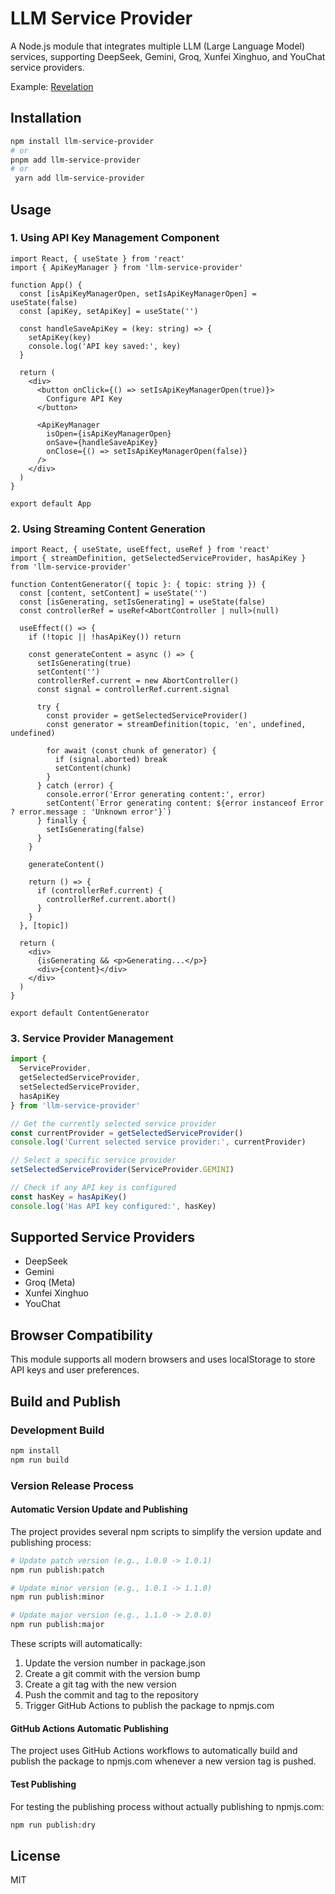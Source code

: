 # LLM Service Provider

A Node.js module that integrates multiple LLM (Large Language Model) services, supporting DeepSeek, Gemini, Groq, Xunfei Xinghuo, and YouChat service providers.

Example: [Revelation](https://github.com/qcgm1978/revelation)

## Installation

```bash
npm install llm-service-provider
# or
pnpm add llm-service-provider
# or
 yarn add llm-service-provider
```

## Usage

### 1. Using API Key Management Component

```tsx
import React, { useState } from 'react'
import { ApiKeyManager } from 'llm-service-provider'

function App() {
  const [isApiKeyManagerOpen, setIsApiKeyManagerOpen] = useState(false)
  const [apiKey, setApiKey] = useState('')

  const handleSaveApiKey = (key: string) => {
    setApiKey(key)
    console.log('API key saved:', key)
  }

  return (
    <div>
      <button onClick={() => setIsApiKeyManagerOpen(true)}>
        Configure API Key
      </button>
      
      <ApiKeyManager
        isOpen={isApiKeyManagerOpen}
        onSave={handleSaveApiKey}
        onClose={() => setIsApiKeyManagerOpen(false)}
      />
    </div>
  )
}

export default App
```

### 2. Using Streaming Content Generation

```tsx
import React, { useState, useEffect, useRef } from 'react'
import { streamDefinition, getSelectedServiceProvider, hasApiKey } from 'llm-service-provider'

function ContentGenerator({ topic }: { topic: string }) {
  const [content, setContent] = useState('')
  const [isGenerating, setIsGenerating] = useState(false)
  const controllerRef = useRef<AbortController | null>(null)

  useEffect(() => {
    if (!topic || !hasApiKey()) return

    const generateContent = async () => {
      setIsGenerating(true)
      setContent('')
      controllerRef.current = new AbortController()
      const signal = controllerRef.current.signal

      try {
        const provider = getSelectedServiceProvider()
        const generator = streamDefinition(topic, 'en', undefined, undefined)
        
        for await (const chunk of generator) {
          if (signal.aborted) break
          setContent(chunk)
        }
      } catch (error) {
        console.error('Error generating content:', error)
        setContent(`Error generating content: ${error instanceof Error ? error.message : 'Unknown error'}`)
      } finally {
        setIsGenerating(false)
      }
    }

    generateContent()

    return () => {
      if (controllerRef.current) {
        controllerRef.current.abort()
      }
    }
  }, [topic])

  return (
    <div>
      {isGenerating && <p>Generating...</p>}
      <div>{content}</div>
    </div>
  )
}

export default ContentGenerator
```

### 3. Service Provider Management

```javascript
import {
  ServiceProvider,
  getSelectedServiceProvider,
  setSelectedServiceProvider,
  hasApiKey
} from 'llm-service-provider'

// Get the currently selected service provider
const currentProvider = getSelectedServiceProvider()
console.log('Current selected service provider:', currentProvider)

// Select a specific service provider
setSelectedServiceProvider(ServiceProvider.GEMINI)

// Check if any API key is configured
const hasKey = hasApiKey()
console.log('Has API key configured:', hasKey)
```

## Supported Service Providers

- DeepSeek
- Gemini
- Groq (Meta)
- Xunfei Xinghuo
- YouChat

## Browser Compatibility

This module supports all modern browsers and uses localStorage to store API keys and user preferences.

## Build and Publish

### Development Build

```bash
npm install
npm run build
```

### Version Release Process

#### Automatic Version Update and Publishing

The project provides several npm scripts to simplify the version update and publishing process:

```bash
# Update patch version (e.g., 1.0.0 -> 1.0.1)
npm run publish:patch

# Update minor version (e.g., 1.0.1 -> 1.1.0)
npm run publish:minor

# Update major version (e.g., 1.1.0 -> 2.0.0)
npm run publish:major
```

These scripts will automatically:
1. Update the version number in package.json
2. Create a git commit with the version bump
3. Create a git tag with the new version
4. Push the commit and tag to the repository
5. Trigger GitHub Actions to publish the package to npmjs.com

#### GitHub Actions Automatic Publishing

The project uses GitHub Actions workflows to automatically build and publish the package to npmjs.com whenever a new version tag is pushed.

#### Test Publishing

For testing the publishing process without actually publishing to npmjs.com:

```bash
npm run publish:dry
```

## License

MIT